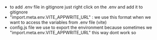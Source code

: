 - to  add .env file in gitignore just right click on the .env and add it to gitignore
- "import.meta.env.VITE_APPWRITE_URL" : we use this format when we want to access the variables  from .env file (vite)
- config.js file we use to export the environment because sometimes we "import.meta.env.VITE_APPWRITE_URL" this way dont work so 
 